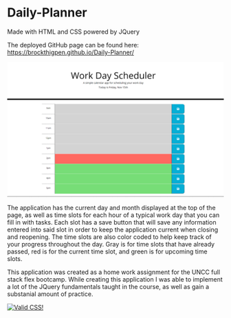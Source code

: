 # Daily-Planner

Made with HTML and CSS powered by JQuery

The deployed GitHub page can be found here: https://brockthigpen.github.io/Daily-Planner/

![image](https://raw.githubusercontent.com/BrockThigpen/Daily-Planner/master/assets/images/demo.png)

The application has the current day and month displayed at the top of the page, as well as time slots for each hour of a typical work day that you can fill in with tasks. Each slot has a save button that will save any information entered into said slot in order to keep the application current when closing and reopening. The time slots are also color coded to help keep track of your progress throughout the day. Gray is for time slots that have already passed, red is for the current time slot, and green is for upcoming time slots. 

This application was created as a home work assignment for the UNCC full stack flex bootcamp. While creating this application I was able to implement a lot of the JQuery fundamentals taught in the course, as well as gain a substanial amount of practice.

<p>
<a href="http://jigsaw.w3.org/css-validator/check/referer">
    <img style="border:0;width:88px;height:31px"
        src="http://jigsaw.w3.org/css-validator/images/vcss-blue"
        alt="Valid CSS!" />
    </a>
</p>
